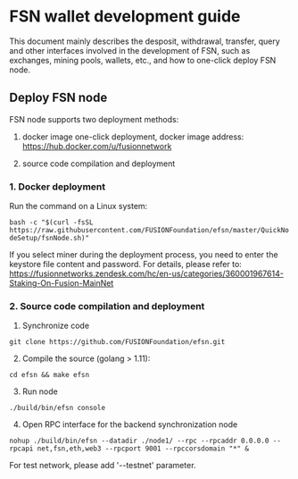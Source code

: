 # FSN wallet development guide

This document mainly describes the desposit, withdrawal, transfer, query and other interfaces involved in the development of FSN, such as exchanges, mining pools, wallets, etc., and how to one-click deploy FSN node.

## Deploy FSN node

FSN node supports two deployment methods:

1. docker image one-click deployment, docker image address: https://hub.docker.com/u/fusionnetwork

2. source code compilation and deployment

### 1. Docker deployment

Run the command on a Linux system:

`bash -c "$(curl -fsSL https://raw.githubusercontent.com/FUSIONFoundation/efsn/master/QuickNodeSetup/fsnNode.sh)"`

If you select miner during the deployment process, you need to enter the keystore file content and password. For details, please refer to: https://fusionnetworks.zendesk.com/hc/en-us/categories/360001967614-Staking-On-Fusion-MainNet

### 2. Source code compilation and deployment

1. Synchronize code

`git clone https://github.com/FUSIONFoundation/efsn.git`

2. Compile the source (golang > 1.11):

`cd efsn && make efsn`

3. Run node

`./build/bin/efsn console`

4. Open RPC interface for the backend synchronization node

`nohup ./build/bin/efsn --datadir ./node1/ --rpc --rpcaddr 0.0.0.0 --rpcapi net,fsn,eth,web3 --rpcport 9001 --rpccorsdomain "*" &`

For test network, please add '--testnet' parameter.


